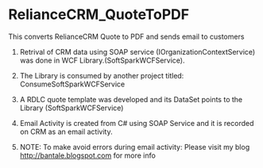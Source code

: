 # RelianceCRM_QuoteToPDF
This converts RelianceCRM Quote to PDF and sends email to customers

1. Retrival of CRM data using SOAP service (IOrganizationContextService) was done in WCF Library.(SoftSparkWCFService).

2. The Library is consumed by another project titled: ConsumeSoftSparkWCFService

3. A RDLC quote template was developed and its DataSet points to the Library (SoftSparkWCFService)

4. Email Activity is created from C# using SOAP Service and it is recorded on CRM as an email activity.

5. NOTE: To make avoid errors during email activity: Please visit my blog http://bantale.blogspot.com for more info
